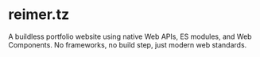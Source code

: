 # reimer.tz

A buildless portfolio website using native Web APIs, ES modules, and Web Components. No frameworks, no build step, just modern web standards.
